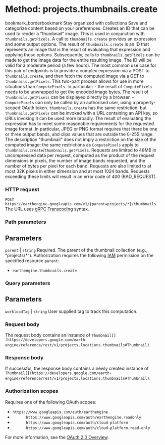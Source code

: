  
#  Method: projects.thumbnails.create 
bookmark_borderbookmark Stay organized with collections  Save and categorize content based on your preferences. 
Creates an ID that can be used to render a "thumbnail" image.
This is used in conjunction with `thumbnails.getPixels`. A call to `thumbnails.create` provides an expression and some output options. The result of `thumbnails.create` is an ID that represents an image that is the result of evaluating that expression and applying those options. Subsequently, calls to `thumbnails.getPixels` can be made to get the image data for the entire resulting image. The ID will be valid for a moderate period (a few hours).
The most common use case for this pair of endpoints is to provide a complex expression via a POST to `thumbnails.create`, and then fetch the computed image via a GET to `thumbnails.getPixels`. This two-part process allows for use in more situations than `ComputePixels`. In particular: - the result of `ComputePixels` needs to be unwrapped to get the encoded image bytes. The result of `thumbnails.getPixels` can be displayed directly by a browser. - `ComputePixels` can only be called by an authorised user, using a properly-scoped OAuth token. `thumbnails.create` has the same restriction, but `thumbnails.getPixels` can be invoked with a URL containing an API key, so URLs invoking it can be used more broadly.
The result of evaluating the expression has to meet some reasonable requirements for the requested image format. In particular, JPEG or PNG format requires that there be one or three output bands, and clips values that are outside the 0-255 range.
The description "thumbnail" does not imply a restriction on the size of the computed image: the same restrictions as `ComputePixels` apply to `thumbnails.create`/`thumbnails.getPixels`. Requests are limited to 48MB in uncompressed data per request, computed as the product of the request dimensions in pixels, the number of image bands requested, and the number of bytes per pixel for each band. Requests are also limited to at most 32K pixels in either dimension and at most 1024 bands. Requests exceeding these limits will result in an error code of 400 (BAD_REQUEST).
### HTTP request
`POST https://earthengine.googleapis.com/v1/{parent=projects/*}/thumbnails`
The URL uses [gRPC Transcoding](https://google.aip.dev/127) syntax.
### Path parameters
Parameters  
---  
`parent` |  `string` Required. The parent of the thumbnail collection (e.g., "projects/*"). Authorization requires the following [IAM](https://cloud.google.com/iam/docs/) permission on the specified resource `parent`:
  * `earthengine.thumbnails.create`

  
### Query parameters
Parameters  
---  
`workloadTag` |  `string` User supplied tag to track this computation.  
### Request body
The request body contains an instance of `Thumbnail[](https://developers.google.com/earth-engine/reference/rest/v1/projects.locations.thumbnails#Thumbnail)`.
### Response body
If successful, the response body contains a newly created instance of `Thumbnail[](https://developers.google.com/earth-engine/reference/rest/v1/projects.locations.thumbnails#Thumbnail)`.
### Authorization scopes
Requires one of the following OAuth scopes:
  * `https://www.googleapis.com/auth/earthengine`
  * `      https://www.googleapis.com/auth/earthengine.readonly`
  * `      https://www.googleapis.com/auth/cloud-platform`
  * `      https://www.googleapis.com/auth/cloud-platform.read-only`


For more information, see the [OAuth 2.0 Overview](https://developers.google.com/identity/protocols/OAuth2).
